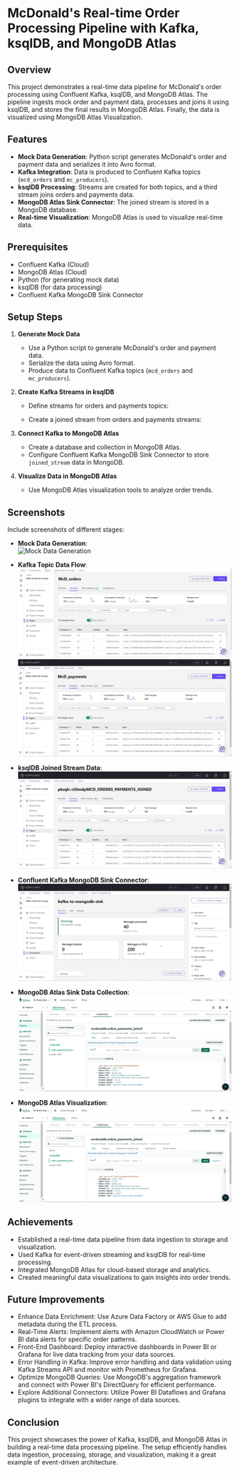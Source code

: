 # McDonald's Real-time Order Processing Pipeline with Kafka, ksqlDB, and MongoDB Atlas

## Overview
This project demonstrates a real-time data pipeline for McDonald's order processing using Confluent Kafka, ksqlDB, and MongoDB Atlas. The pipeline ingests mock order and payment data, processes and joins it using ksqlDB, and stores the final results in MongoDB Atlas. Finally, the data is visualized using MongoDB Atlas Visualization.

## Features
- **Mock Data Generation**: Python script generates McDonald's order and payment data and serializes it into Avro format.
- **Kafka Integration**: Data is produced to Confluent Kafka topics (`mcd_orders` and `mc_producers`).
- **ksqlDB Processing**: Streams are created for both topics, and a third stream joins orders and payments data.
- **MongoDB Atlas Sink Connector**: The joined stream is stored in a MongoDB database.
- **Real-time Visualization**: MongoDB Atlas is used to visualize real-time data.

## Prerequisites
- Confluent Kafka (Cloud)
- MongoDB Atlas (Cloud)
- Python (for generating mock data)
- ksqlDB (for data processing)
- Confluent Kafka MongoDB Sink Connector

## Setup Steps
1. **Generate Mock Data**
   - Use a Python script to generate McDonald's order and payment data.
   - Serialize the data using Avro format.
   - Produce data to Confluent Kafka topics (`mcd_orders` and `mc_producers`).

2. **Create Kafka Streams in ksqlDB**
   - Define streams for orders and payments topics:
     
   - Create a joined stream from orders and payments streams:

3. **Connect Kafka to MongoDB Atlas**
   - Create a database and collection in MongoDB Atlas.
   - Configure Confluent Kafka MongoDB Sink Connector to store `joined_stream` data in MongoDB.

4. **Visualize Data in MongoDB Atlas**
   - Use MongoDB Atlas visualization tools to analyze order trends.

## Screenshots
Include screenshots of different stages:
- **Mock Data Generation**:  
  ![Mock Data Generation]("images/mockdata.jpg")

- **Kafka Topic Data Flow**:  
  ![Kafka Topic Data Flow](images/kafka_topic1.jpg)
  ![Kafka Topic Data Flow_2](images/kafka_topic2.jpg)

- **ksqlDB Joined Stream Data**:  
  ![ksqlDB Stream Creation](images/ksqldb_joined_stream.jpg)

- **Confluent Kafka MongoDB Sink Connector**:  
  ![Sink Connector](images/kafka_mongodb_sink_connector.jpg)

- **MongoDB Atlas Sink Data Collection**:  
  ![MongoDB Atlas Sink Data](images/mongo_atlas_sink_data.jpg)

- **MongoDB Atlas Visualization**:  
  ![MongoDB Atlas Visualization](images/mongo_atlas_sink_data.jpg)

## Achievements
- Established a real-time data pipeline from data ingestion to storage and visualization.
- Used Kafka for event-driven streaming and ksqlDB for real-time processing.
- Integrated MongoDB Atlas for cloud-based storage and analytics.
- Created meaningful data visualizations to gain insights into order trends.

## Future Improvements
- Enhance Data Enrichment: Use Azure Data Factory or AWS Glue to add metadata during the ETL process.
- Real-Time Alerts: Implement alerts with Amazon CloudWatch or Power BI data alerts for specific order patterns.
- Front-End Dashboard: Deploy interactive dashboards in Power BI or Grafana for live data tracking from your data sources.
- Error Handling in Kafka: Improve error handling and data validation using Kafka Streams API and monitor with Prometheus for Grafana.
- Optimize MongoDB Queries: Use MongoDB's aggregation framework and connect with Power BI's DirectQuery for efficient performance.
- Explore Additional Connectors: Utilize Power BI Dataflows and Grafana plugins to integrate with a wider range of data sources.

## Conclusion
This project showcases the power of Kafka, ksqlDB, and MongoDB Atlas in building a real-time data processing pipeline. The setup efficiently handles data ingestion, processing, storage, and visualization, making it a great example of event-driven architecture.
